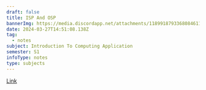 ```yaml
---
draft: false
title: ISP And OSP
bannerImg: https://media.discordapp.net/attachments/1189918793368084611/1222558873282678915/collection-enclosures_1400x.png?ex=6616a7ad&is=660432ad&hm=b56ec097cdbf4e64c5941305bb99fe18978556a2c75636e0eb9b14c81958dcf7&=&format=webp&quality=lossless&width=550&height=214
date: 2024-03-27T14:51:08.138Z
tag:
  - notes
subject: Introduction To Computing Application
semester: S1
infoType: notes
type: subjects
---
```


<a href="ecf0c21f7cbc8436e1a5da959a1d19b40ca6c99d">Link</a>
